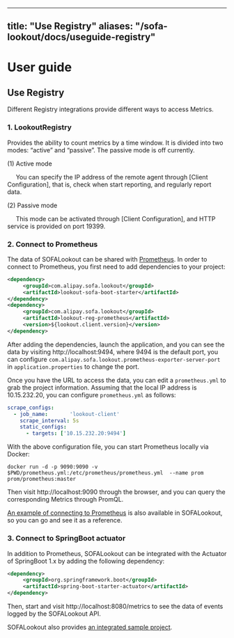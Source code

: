 
---
title: "Use Registry"
aliases: "/sofa-lookout/docs/useguide-registry"
---


# User guide

## Use Registry
Different Registry integrations provide different ways to access Metrics.

### 1. LookoutRegistry

Provides the ability to count metrics by a time window. It is divided into two modes: “active” and “passive”. The passive mode is off currently.

(1) Active mode

     You can specify the IP address of the remote agent through [Client Configuration], that is, check when start reporting, and regularly report data.

(2) Passive mode

     This mode can be activated through [Client Configuration], and HTTP service is provided on port 19399.


### 2. Connect to Prometheus

The data of SOFALookout can be shared with [Prometheus](https://prometheus.io/). In order to connect to Prometheus, you first need to add dependencies to your project:

```xml
<dependency>
     <groupId>com.alipay.sofa.lookout</groupId>
     <artifactId>lookout-sofa-boot-starter</artifactId>
</dependency>
<dependency>
     <groupId>com.alipay.sofa.lookout</groupId>
     <artifactId>lookout-reg-prometheus</artifactId>
     <version>${lookout.client.version}</version>
</dependency>
```

After adding the dependencies, launch the application, and you can see the data by visiting http://localhost:9494, where 9494 is the default port, you can configure `com.alipay.sofa.lookout.prometheus-exporter-server-port` in `application.properties` to change the port.

Once you have the URL to access the data, you can edit a `prometheus.yml` to grab the project information. Assuming that the local IP address is 10.15.232.20, you can configure `prometheus.yml` as follows:

```yaml
scrape_configs:
  - job_name:       'lookout-client'
    scrape_interval: 5s
    static_configs:
      - targets: ['10.15.232.20:9494']
```

With the above configuration file, you can start Prometheus locally via Docker:

```
docker run -d -p 9090:9090 -v $PWD/prometheus.yml:/etc/prometheus/prometheus.yml  --name prom prom/prometheus:master
```

Then visit http://localhost:9090 through the browser, and you can query the corresponding Metrics through PromQL.

[An example of connecting to Prometheus](https://github.com/sofastack/sofa-lookout/tree/master/client/samples/lookout-client-samples-prometheus) is also available in SOFALookout, so you can go and see it as a reference.

### 3. Connect to SpringBoot actuator

In addition to Prometheus, SOFALookout can be integrated with the Actuator of SpringBoot 1.x by adding the following dependency:

```xml
<dependency>
     <groupId>org.springframework.boot</groupId>
     <artifactId>spring-boot-starter-actuator</artifactId>
</dependency>
```

Then, start and visit http://localhost:8080/metrics to see the data of events logged by the SOFALookout API.

SOFALookout also provides [an integrated sample project](https://github.com/sofastack/sofa-lookout/tree/master/client/samples/lookout-client-samples-boot).
